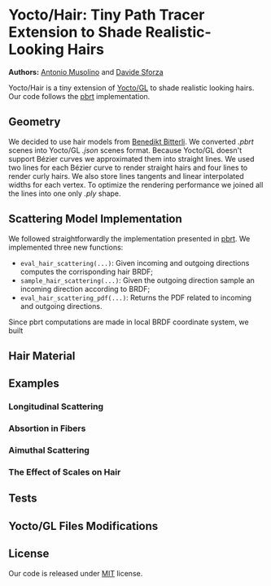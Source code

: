 # Yocto/Hair: Tiny Path Tracer Extension to Shade Realistic-Looking Hairs

**Authors:** [Antonio Musolino](https://github.com/antoniomuso) and [Davide Sforza](https://github.com/dsforza96)

Yocto/Hair is a tiny extension of [Yocto/GL](https://github.com/xelatihy/yocto-gl) to shade realistic looking hairs. 
Our code follows the [pbrt](https://www.pbrt.org/hair.pdf) implementation.


## Geometry
We decided to use hair models from [Benedikt Bitterli](benedikt-bitterli.me/resources). We converted *.pbrt* scenes into Yocto/GL *.json* scenes format.
Because Yocto/GL doesn't support Bézier curves we approximated them into straight lines. We used two lines for each Bézier curve to render straight hairs and four lines to render curly hairs. We also store lines tangents and linear interpolated widths for each vertex.  To optimize the rendering performance we joined all the lines into one only *.ply* shape.
## Scattering Model Implementation
We followed straightforwardly the implementation presented in [pbrt](https://www.pbrt.org/hair.pdf). We implemented three new functions:
- `eval_hair_scattering(...)`: Given incoming and outgoing directions computes the corrisponding hair BRDF;
- `sample_hair_scattering(...)`: Given the outgoing direction sample an incoming direction according to BRDF;
- `eval_hair_scattering_pdf(...)`: Returns the PDF related to incoming and outgoing directions.

Since pbrt computations are made in local BRDF coordinate system, we built 
## Hair Material
## Examples
### Longitudinal Scattering
### Absortion in Fibers
### Aimuthal Scattering
### The Effect of Scales on Hair
## Tests
## Yocto/GL Files Modifications

## License
Our code is released under [MIT](LICENSE) license.

